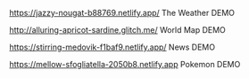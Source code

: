 https://jazzy-nougat-b88769.netlify.app/ The Weather DEMO

http://alluring-apricot-sardine.glitch.me/ World Map DEMO

https://stirring-medovik-f1baf9.netlify.app/ News DEMO

https://mellow-sfogliatella-2050b8.netlify.app Pokemon DEMO
